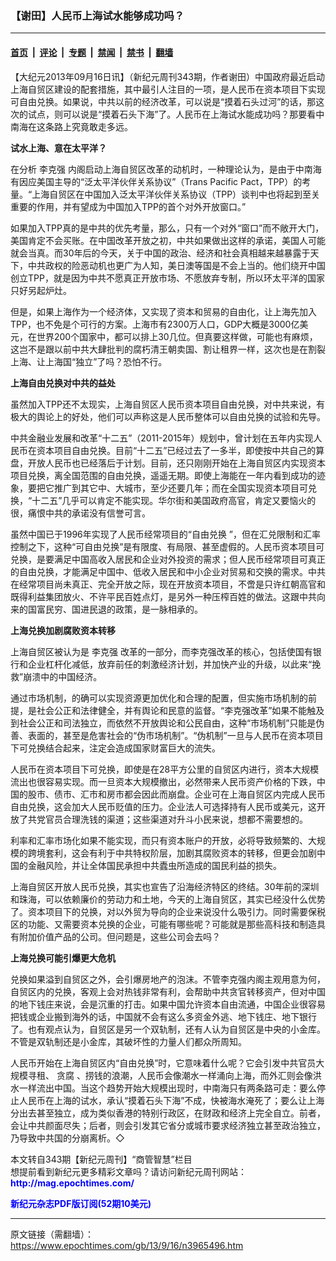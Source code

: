 ### 【谢田】人民币上海试水能够成功吗？

---

#### [首页](../../../..?n3965496) &nbsp;|&nbsp; [评论](../../../../../epoch-comment?n3965496) &nbsp;|&nbsp; [专题](../../../../../epoch-special?n3965496) &nbsp;|&nbsp; [禁闻](../../../../../epoch-news?n3965496) &nbsp;|&nbsp; [禁书](../../../../../books?n3965496) &nbsp;|&nbsp; [翻墙](https://github.com/gfw-breaker/nogfw/blob/master/README.md?n3965496)


<div class="post_content" id="artbody" itemprop="articleBody">
 <!-- article content begin -->
 <p>
  【大纪元2013年09月16日讯】（新纪元周刊343期，作者谢田）中国政府最近启动上海自贸区建设的配套措施，其中最引人注目的一项，是人民币在资本项目下实现可自由兑换。如果说，中共以前的经济改革，可以说是“摸着石头过河”的话，那这次的试点，则可以说是“摸着石头下海”了。人民币在上海试水能成功吗？那要看中南海在这条路上究竟敢走多远。
 </p>
 <p>
  <b>
   试水上海、意在太平洋？
  </b>
 </p>
 <p>
  在分析
  <ok href="https://www.epochtimes.com/gb/tag/%E6%9D%8E%E5%85%8B%E5%BC%BA.html">
   李克强
  </ok>
  内阁启动上海自贸区改革的动机时，一种理论认为，是由于中南海有因应美国主导的“泛太平洋伙伴关系协议”（Trans Pacific Pact，TPP）的考量。“上海自贸区在中国加入泛太平洋伙伴关系协议（TPP）谈判中也将起到至关重要的作用，并有望成为中国加入TPP的首个对外开放窗口。”
 </p>
 <p>
  如果加入TPP真的是中共的优先考量，那么，只有一个对外“窗口”而不敞开大门，美国肯定不会买账。在中国改革开放之初，中共如果做出这样的承诺，美国人可能就会当真。而30年后的今天，关于中国的政治、经济和社会真相越来越暴露于天下，中共政权的险恶动机也更广为人知，美日澳等国是不会上当的。他们绕开中国创立TPP，就是因为中共不愿真正开放市场、不愿放弃专制，所以环太平洋的国家只好另起炉灶。
 </p>
 <p>
  但是，如果上海作为一个经济体，又实现了资本和贸易的自由化，让上海先加入TPP，也不免是个可行的方案。上海市有2300万人口，GDP大概是3000亿美元，在世界200个国家中，都可以排上30几位。但真要这样做，可能也有麻烦，这岂不是跟以前中共大肆批判的腐朽清王朝卖国、割让租界一样，这次也是在割裂上海、让上海国“独立”了吗？恐怕不行。
 </p>
 <p>
  <b>
   上海自由兑换对中共的益处
  </b>
 </p>
 <p>
  虽然加入TPP还不太现实，上海自贸区人民币资本项目自由兑换，对中共来说，有极大的舆论上的好处，他们可以声称这是人民币整体可以自由兑换的试验和先导。
 </p>
 <p>
  中共金融业发展和改革“十二五”（2011-2015年）规划中，曾计划在五年内实现人民币在资本项目自由兑换。目前“十二五”已经过去了一多半，即使按中共自己的算盘，开放人民币也已经落后于计划。目前，还只刚刚开始在上海自贸区内实现资本项目兑换，离全国范围的自由兑换，遥遥无期。即使上海能在一年内看到成功的迹象，要把它推广到其它中、大城市，至少还要几年；而在全国实现资本项目可兑换，“十二五”几乎可以肯定不能实现。华尔街和美国政府高官，肯定又要恼火的很，痛恨中共的承诺没有信誉可言。
 </p>
 <p>
  虽然中国已于1996年实现了人民币经常项目的“自由兑换 ”，但在汇兑限制和汇率控制之下，这种“可自由兑换”是有限度、有局限、甚至虚假的。人民币资本项目可兑换，是要满足中国高收入居民和企业对外投资的需求；但人民币经常项目可真正的自由兑换，才能满足中国中、低收入居民和中小企业对贸易和交换的需求。中共在经常项目尚未真正、完全开放之际，现在开放资本项目，不啻是只许红朝高官和既得利益集团放火、不许平民百姓点灯，是另外一种压榨百姓的做法。这跟中共向来的国富民穷、国进民退的政策，是一脉相承的。
 </p>
 <p>
  <b>
   上海兑换加剧腐败资本转移
  </b>
 </p>
 <p>
  上海自贸区被认为是
  <ok href="https://www.epochtimes.com/gb/tag/%E6%9D%8E%E5%85%8B%E5%BC%BA.html">
   李克强
  </ok>
  改革的一部分，而李克强改革的核心，包括使国有银行和企业杠杆化减低，放弃前任的刺激经济计划，并加快产业的升级，以此来“挽救”崩溃中的中国经济。
 </p>
 <p>
  通过市场机制，的确可以实现资源更加优化和合理的配置，但实施市场机制的前提，是社会公正和法律健全，并有舆论和民意的监督。“李克强改革”如果不能触及到社会公正和司法独立，而依然不开放舆论和公民自由，这种“市场机制”只能是伪善、表面的，甚至是危害社会的“伪市场机制”。“伪机制”一旦与人民币在资本项目下可兑换结合起来，注定会造成国家财富巨大的流失。
 </p>
 <p>
  人民币在资本项目下可兑换，即使是在28平方公里的自贸区内进行，资本大规模流出也很容易实现。而一旦资本大规模撤出，必然带来人民币资产价格的下跌，中国的股市、债市、汇市和房市都会因此而崩盘。企业可在上海自贸区内完成人民币自由兑换，这会加大人民币贬值的压力。企业法人可选择持有人民币或美元，这开放了共党官员合理洗钱的渠道；这些渠道对升斗小民来说，想都不需要想的。
 </p>
 <p>
  利率和汇率市场化如果不能实现，而只有资本账户的开放，必将导致频繁的、大规模的跨境套利，这会有利于中共特权阶层，加剧其腐败资本的转移，但更会加剧中国的金融风险，并让全体国民承担中共蠹虫所造成的国民利益的损失。
 </p>
 <p>
  上海自贸区开放人民币兑换，其实也宣告了沿海经济特区的终结。30年前的深圳和珠海，可以依赖廉价的劳动力和土地，今天的上海自贸区，其实已经没什么优势了。资本项目下的兑换，对以外贸为导向的企业来说没什么吸引力。同时需要保税区的功能、又需要资本兑换的企业，可能有哪些呢？可能就是那些高科技和制造具有附加价值产品的公司。但问题是，这些公司会去吗？
 </p>
 <p>
  <b>
   上海兑换可能引爆更大危机
  </b>
 </p>
 <p>
  兑换如果溢到自贸区之外，会引爆房地产的泡沫。不管李克强内阁主观用意为何，自贸区内的兑换，客观上会对热钱非常有利，会帮助中共贪官转移资产，但对中国的地下钱庄来说，会是沉重的打击。如果中国允许资本自由流通，中国企业很容易把钱或企业搬到海外的话，中国就不会有这么多资金外逃、地下钱庄、地下银行了。也有观点认为，自贸区是另一个双轨制，还有人认为自贸区是中央的小金库。不管是双轨制还是小金库，其破坏性的力量人们都众所周知。
 </p>
 <p>
  人民币开始在上海自贸区内“自由兑换”时，它意味着什么呢？它会引发中共官员大规模寻租、
  <ok href="https://www.epochtimes.com/gb/tag/%E8%B4%AA%E8%85%90.html">
   贪腐
  </ok>
  、捞钱的浪潮，人民币会像潮水一样涌向上海，而外汇则会像洪水一样流出中国。当这个趋势开始大规模出现时，中南海只有两条路可走：要么停止人民币在上海的试水，承认“摸着石头下海”不成，快被海水淹死了；要么让上海分出去甚至独立，成为类似香港的特别行政区，在财政和经济上完全自立。前者，会让中共颜面尽失；后者，则会引发其它省分或城市要求经济独立甚至政治独立，乃导致中共国的分崩离析。◇
 </p>
 <p>
  本文转自343期【新纪元周刊】“商管智慧”栏目
  <br/>
  想提前看到新纪元更多精彩文章吗？请访问新纪元周刊网站：
  <br/>
  <ok href="http://mag.epochtimes.com/ " target="_blank">
   <font color="blue">
    <b>
     http://mag.epochtimes.com/
    </b>
   </font>
  </ok>
 </p>
 <p>
  <ok href="http://mag.epochtimes.com/pdfmag/home.html">
   <font color="blue">
    <b>
     新纪元杂志PDF版订阅(52期10美元)
    </b>
   </font>
  </ok>
 </p>
 <!-- article content end -->
 <div id="below_article_ad">
 </div>
</div>


---

原文链接（需翻墙）：https://www.epochtimes.com/gb/13/9/16/n3965496.htm